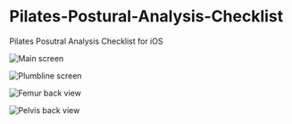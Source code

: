 Pilates-Postural-Analysis-Checklist
===================================

Pilates Posutral Analysis Checklist for iOS


![Main screen](http://i.imgur.com/R2rKSFj.png?1 "Main screen.")

![Plumbline screen](http://i.imgur.com/8vXtagI.png?1 "Plumbline.")

![Femur back view](http://i.imgur.com/x4DMxKs.png?1 "Femur - back view.")

![Pelvis back view](http://i.imgur.com/NMoZQfv.png?1 "Pelvis - back view.")



